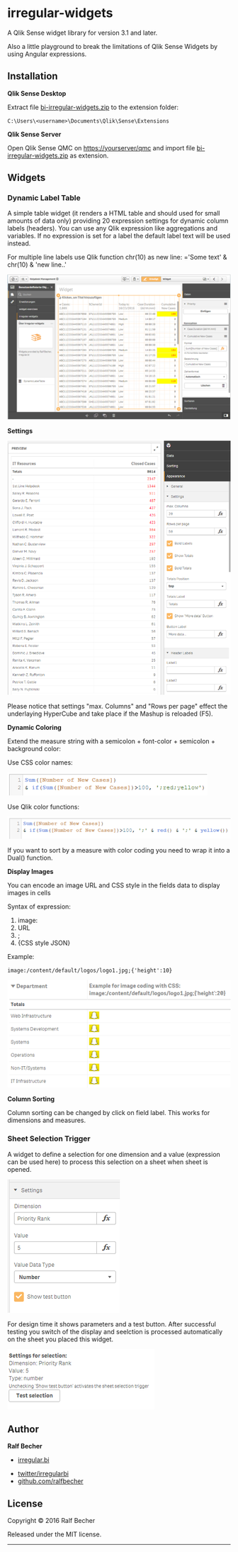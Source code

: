 # irregular-widgets

A Qlik Sense widget library for version 3.1 and later.

Also a little playground to break the limitations of Qlik Sense Widgets by using Angular expressions.

## Installation

**Qlik Sense Desktop**

Extract file [bi-irregular-widgets.zip](bi-irregular-widgets.zip) to the extension folder: 

```
C:\Users\<username>\Documents\Qlik\Sense\Extensions
```

**Qlik Sense Server**

Open Qlik Sense QMC on [https://yourserver/qmc](https://yourserver/qmc) and import file [bi-irregular-widgets.zip](bi-irregular-widgets.zip) as extension.

## Widgets

### Dynamic Label Table

A simple table widget (it renders a HTML table and should used for small amounts of data only) providing 20 expression settings for dynamic column labels (headers). You can use any Qlik expression like aggregations and variables. If no expression is set for a label the default label text will be used instead.

For multiple line labels use Qlik function chr(10) as new line: ='Some text' & chr(10) & 'new line..'

![DynamicLabelTableWidget](img/DynamicLabelTableWidget.png)

**Settings**

![DynamicLabelTableSettings](img/DynamicLabelTableSettings.png)

Please notice that settings "max. Columns" and "Rows per page" effect the underlaying HyperCube and take place if the Mashup is reloaded (F5).

**Dynamic Coloring**

Extend the measure string with a semicolon + font-color + semicolon + background color:

Use CSS color names:

![DynamicLabelTableColoring1](img/DynamicLabelTableColoring1.png)

Use Qlik color functions:

![DynamicLabelTableColoring2](img/DynamicLabelTableColoring2.png)

If you want to sort by a measure with color coding you need to wrap it into a Dual() function.

**Display Images**

You can encode an image URL and CSS style in the fields data to display images in cells

Syntax of expression:

1. image:
2. URL
3. ;
4. {CSS style JSON}


Example:

```
image:/content/default/logos/logo1.jpg;{'height':10}
```

![DynamicLabelTableImage](img/DynamicLabelTableImage.png)

**Column Sorting**

Column sorting can be changed by click on field label. This works for dimensions and measures.

### Sheet Selection Trigger

A widget to define a selection for one dimension and a value (expression can be used here) to process this selection on a sheet when sheet is opened.

![DynamicLabelTableImage](img/SheetSelectionTriggerSettings.png)

For design time it shows parameters and a test button. After successful testing you switch of the display and seelction is processed automatically on the sheet you placed this widget.

![DynamicLabelTableImage](img/SheetSelectionTriggerWidget.png)

## Author

**Ralf Becher**

+ [irregular.bi](http://irregular.bi)
* [twitter/irregularbi](http://twitter.com/irregularbi)
* [github.com/ralfbecher](http://github.com/ralfbecher)

## License

Copyright © 2016 Ralf Becher

Released under the MIT license.

***